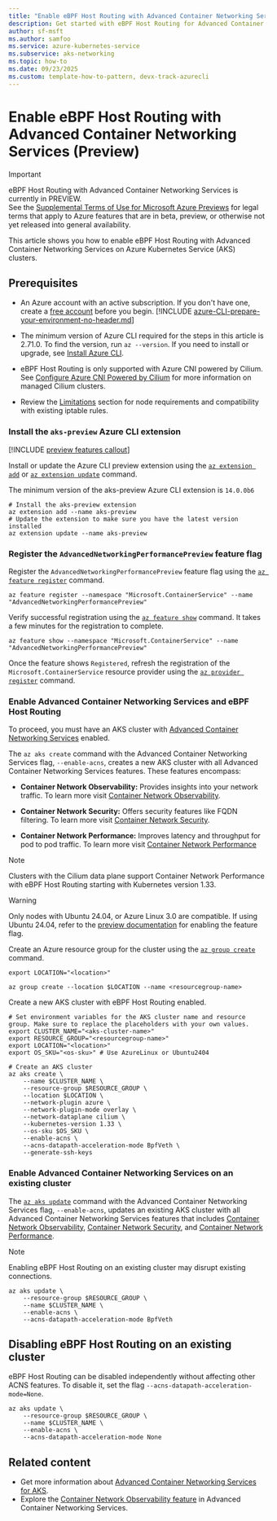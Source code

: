 ```yaml
---
title: "Enable eBPF Host Routing with Advanced Container Networking Services"
description: Get started with eBPF Host Routing for Advanced Container Networking Services on your AKS cluster.
author: sf-msft
ms.author: samfoo
ms.service: azure-kubernetes-service
ms.subservice: aks-networking
ms.topic: how-to
ms.date: 09/23/2025
ms.custom: template-how-to-pattern, devx-track-azurecli
---
```


# Enable eBPF Host Routing with Advanced Container Networking Services (Preview)

> [!IMPORTANT]
> eBPF Host Routing with Advanced Container Networking Services is currently in PREVIEW.  
> See the [Supplemental Terms of Use for Microsoft Azure Previews](https://azure.microsoft.com/support/legal/preview-supplemental-terms/) for legal terms that apply to Azure features that are in beta, preview, or otherwise not yet released into general availability.

This article shows you how to enable eBPF Host Routing with Advanced Container Networking Services on Azure Kubernetes Service (AKS) clusters.

## Prerequisites

- An Azure account with an active subscription. If you don't have one, create a [free account](https://azure.microsoft.com/free/?WT.mc_id=A261C142F) before you begin.
[!INCLUDE [azure-CLI-prepare-your-environment-no-header.md](~/reusable-content/azure-cli/azure-cli-prepare-your-environment-no-header.md)]

- The minimum version of Azure CLI required for the steps in this article is 2.71.0. To find the version, run `az --version`. If you need to install or upgrade, see [Install Azure CLI](/cli/azure/install-azure-cli).

- eBPF Host Routing is only supported with Azure CNI powered by Cilium. See [Configure Azure CNI Powered by Cilium](/azure/aks/azure-cni-powered-by-cilium) for more information on managed Cilium clusters.

- Review the [Limitations](./container-network-performance-ebpf-host-routing.md#limitations) section for node requirements and compatibility with existing iptable rules.

### Install the `aks-preview` Azure CLI extension

[!INCLUDE [preview features callout](~/reusable-content/ce-skilling/azure/includes/aks/includes/preview/preview-callout.md)]

Install or update the Azure CLI preview extension using the [`az extension add`](/cli/azure/extension#az_extension_add) or [`az extension update`](/cli/azure/extension#az_extension_update) command.

 The minimum version of the aks-preview Azure CLI extension is `14.0.0b6`

```azurecli-interactive
# Install the aks-preview extension
az extension add --name aks-preview
# Update the extension to make sure you have the latest version installed
az extension update --name aks-preview
```

### Register the `AdvancedNetworkingPerformancePreview` feature flag

Register the `AdvancedNetworkingPerformancePreview` feature flag using the  [`az feature register`](/cli/azure/feature#az_feature_register) command.

```azurecli-interactive 
az feature register --namespace "Microsoft.ContainerService" --name "AdvancedNetworkingPerformancePreview"
```
Verify successful registration using the [`az feature show`](/cli/azure/feature#az_feature_show) command. It takes a few minutes for the registration to complete.

```azurecli-interactive
az feature show --namespace "Microsoft.ContainerService" --name "AdvancedNetworkingPerformancePreview"
```

Once the feature shows `Registered`, refresh the registration of the `Microsoft.ContainerService` resource provider using the [`az provider register`](/cli/azure/provider#az_provider_register) command.

### Enable Advanced Container Networking Services and eBPF Host Routing

To proceed, you must have an AKS cluster with [Advanced Container Networking Services](./advanced-container-networking-services-overview.md) enabled.

The `az aks create` command with the Advanced Container Networking Services flag, `--enable-acns`, creates a new AKS cluster with all Advanced Container Networking Services features. These features encompass:
* **Container Network Observability:**  Provides insights into your network traffic. To learn more visit [Container Network Observability](./advanced-container-networking-services-overview.md#container-network-observability).

* **Container Network Security:** Offers security features like FQDN filtering. To learn more visit  [Container Network Security](./advanced-container-networking-services-overview.md#container-network-security).

* **Container Network Performance:** Improves latency and throughput for pod to pod traffic. To learn more visit [Container Network Performance](./advanced-container-networking-services-overview.md#container-network-performance)

> [!NOTE]
> Clusters with the Cilium data plane support Container Network Performance with eBPF Host Routing starting with Kubernetes version 1.33.

> [!WARNING]
> Only nodes with Ubuntu 24.04, or Azure Linux 3.0 are compatible. If using Ubuntu 24.04, refer to the [preview documentation](./upgrade-os-version.md#migrate-to-ubuntu-2404-preview) for enabling the feature flag.

Create an Azure resource group for the cluster using the [`az group create`](/cli/azure/feature#az_group_create) command.

```azurecli-interactive
export LOCATION="<location>"

az group create --location $LOCATION --name <resourcegroup-name>
```

Create a new AKS cluster with eBPF Host Routing enabled.

```azurecli-interactive
# Set environment variables for the AKS cluster name and resource group. Make sure to replace the placeholders with your own values.
export CLUSTER_NAME="<aks-cluster-name>"
export RESOURCE_GROUP="<resourcegroup-name>"
export LOCATION="<location>"
export OS_SKU="<os-sku>" # Use AzureLinux or Ubuntu2404
 
# Create an AKS cluster
az aks create \
    --name $CLUSTER_NAME \
    --resource-group $RESOURCE_GROUP \
    --location $LOCATION \
    --network-plugin azure \
    --network-plugin-mode overlay \
    --network-dataplane cilium \
    --kubernetes-version 1.33 \
    --os-sku $OS_SKU \
    --enable-acns \
    --acns-datapath-acceleration-mode BpfVeth \
    --generate-ssh-keys
```

### Enable Advanced Container Networking Services on an existing cluster

The [`az aks update`](/cli/azure/aks#az_aks_update) command with the Advanced Container Networking Services flag, `--enable-acns`, updates an existing AKS cluster with all Advanced Container Networking Services features that includes [Container Network Observability](./advanced-container-networking-services-overview.md#container-network-observability), [Container Network Security](./advanced-container-networking-services-overview.md#container-network-security), and [Container Network Performance](./advanced-container-networking-services-overview.md#container-network-performance).

> [!NOTE]
> Enabling eBPF Host Routing on an existing cluster may disrupt existing connections.

```azurecli-interactive
az aks update \
    --resource-group $RESOURCE_GROUP \
    --name $CLUSTER_NAME \
    --enable-acns \
    --acns-datapath-acceleration-mode BpfVeth
```

## Disabling eBPF Host Routing on an existing cluster

eBPF Host Routing can be disabled independently without affecting other ACNS features. To disable it, set the flag `--acns-datapath-acceleration-mode=None`.

```azurecli-interactive
az aks update \
    --resource-group $RESOURCE_GROUP \
    --name $CLUSTER_NAME \
    --enable-acns \
    --acns-datapath-acceleration-mode None
```

## Related content

* Get more information about [Advanced Container Networking Services for AKS](advanced-container-networking-services-overview.md).
* Explore the [Container Network Observability feature](./advanced-container-networking-services-overview.md#container-network-observability) in Advanced Container Networking Services.
